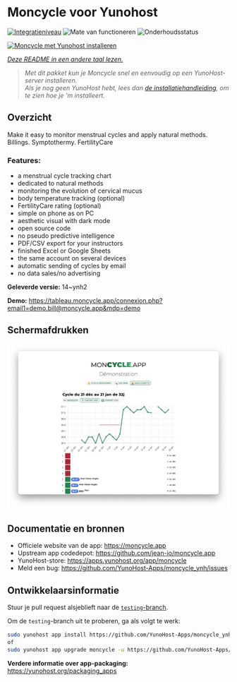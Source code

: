 <!--
NB: Deze README is automatisch gegenereerd door <https://github.com/YunoHost/apps/tree/master/tools/readme_generator>
Hij mag NIET handmatig aangepast worden.
-->

# Moncycle voor Yunohost

[![Integratieniveau](https://apps.yunohost.org/badge/integration/moncycle)](https://ci-apps.yunohost.org/ci/apps/moncycle/)
![Mate van functioneren](https://apps.yunohost.org/badge/state/moncycle)
![Onderhoudsstatus](https://apps.yunohost.org/badge/maintained/moncycle)

[![Moncycle met Yunohost installeren](https://install-app.yunohost.org/install-with-yunohost.svg)](https://install-app.yunohost.org/?app=moncycle)

*[Deze README in een andere taal lezen.](./ALL_README.md)*

> *Met dit pakket kun je Moncycle snel en eenvoudig op een YunoHost-server installeren.*  
> *Als je nog geen YunoHost hebt, lees dan [de installatiehandleiding](https://yunohost.org/install), om te zien hoe je 'm installeert.*

## Overzicht

Make it easy to monitor menstrual cycles and apply natural methods. Billings. Symptothermy. FertilityCare

### Features:

- a menstrual cycle tracking chart
- dedicated to natural methods
- monitoring the evolution of cervical mucus
- body temperature tracking (optional)
- FertilityCare rating (optional)
- simple on phone as on PC
- aesthetic visual with dark mode
- open source code
- no pseudo predictive intelligence
- PDF/CSV export for your instructors
- finished Excel or Google Sheets
- the same account on several devices
- automatic sending of cycles by email
- no data sales/no advertising

**Geleverde versie:** 14~ynh2

**Demo:** <https://tableau.moncycle.app/connexion.php?email1=demo.bill@moncycle.app&mdp=demo>

## Schermafdrukken

![Schermafdrukken van Moncycle](./doc/screenshots/moncycle_app.png)

## Documentatie en bronnen

- Officiele website van de app: <https://moncycle.app>
- Upstream app codedepot: <https://github.com/jean-io/moncycle.app>
- YunoHost-store: <https://apps.yunohost.org/app/moncycle>
- Meld een bug: <https://github.com/YunoHost-Apps/moncycle_ynh/issues>

## Ontwikkelaarsinformatie

Stuur je pull request alsjeblieft naar de [`testing`-branch](https://github.com/YunoHost-Apps/moncycle_ynh/tree/testing).

Om de `testing`-branch uit te proberen, ga als volgt te werk:

```bash
sudo yunohost app install https://github.com/YunoHost-Apps/moncycle_ynh/tree/testing --debug
of
sudo yunohost app upgrade moncycle -u https://github.com/YunoHost-Apps/moncycle_ynh/tree/testing --debug
```

**Verdere informatie over app-packaging:** <https://yunohost.org/packaging_apps>
